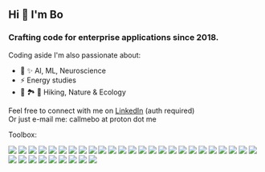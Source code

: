 ## Hi 👋 I'm Bo

### Crafting code for enterprise applications since 2018.

Coding aside I'm also passionate about:
- 🧠 ✨ AI, ML, Neuroscience
- ⚡ Energy studies
- 🥾 🏞️ 🌱 Hiking, Nature & Ecology

Feel free to connect with me on [LinkedIn](https://www.linkedin.com/in/boris-webdev/) (auth required)\
Or just e-mail me: callmebo at proton dot me

Toolbox:
<div style="witdh:70%">
<img src="https://img.shields.io/badge/JavaScript-blue" /> 
<img src="https://img.shields.io/badge/TypeScript-blue" />
<img src="https://img.shields.io/badge/Vite-blue" /> 
<img src="https://img.shields.io/badge/React-blue" /> 
<img src="https://img.shields.io/badge/Redux_Toolkit-blue" /> 
<img src="https://img.shields.io/badge/Jest-blue" /> 
<img src="https://img.shields.io/badge/React_testing_library-blue" /> 
<img src="https://img.shields.io/badge/HTML-blue" /> 
<img src="https://img.shields.io/badge/CSS-blue" />
<img src="https://img.shields.io/badge/LESS-blue" />
<img src="https://img.shields.io/badge/CSS_Modules-blue" />
<img src="https://img.shields.io/badge/Bootstrap-blue" /> 
<img src="https://img.shields.io/badge/Tailwind-blue" /> 
<img src="https://img.shields.io/badge/Styled_components-blue" />
<img src="https://img.shields.io/badge/WCAG-blue" /> 
<img src="https://img.shields.io/badge/Git_cli-blue" /> 
<img src="https://img.shields.io/badge/Conventional_Commits-blue" /> 
<img src="https://img.shields.io/badge/Semantic_Release-blue" /> 
<img src="https://img.shields.io/badge/CI/CD-blue" />
<img src="https://img.shields.io/badge/AWS-blue" /> 
<img src="https://img.shields.io/badge/Heroku-blue" /> 
<img src="https://img.shields.io/badge/Docker-blue" /> 
<img src="https://img.shields.io/badge/Jira-blue" /> 
<img src="https://img.shields.io/badge/MySQL-blue" /> 
<img src="https://img.shields.io/badge/PostgreSQL-blue" /> 
<img src="https://img.shields.io/badge/Python-blue" /> 
<img src="https://img.shields.io/badge/Selenium-blue" />        
<img src="https://img.shields.io/badge/BeautifulSoup-blue" /> 
<img src="https://img.shields.io/badge/Pandas-blue" /> 
<img src="https://img.shields.io/badge/Three.js-blue" /> 
<img src="https://img.shields.io/badge/SQL-blue" /> 
<img src="https://img.shields.io/badge/RegEx-blue" /> 
<img src="https://img.shields.io/badge/Figma-blue" /> 
<img src="https://img.shields.io/badge/VSCode-blue" /> 
</div>
